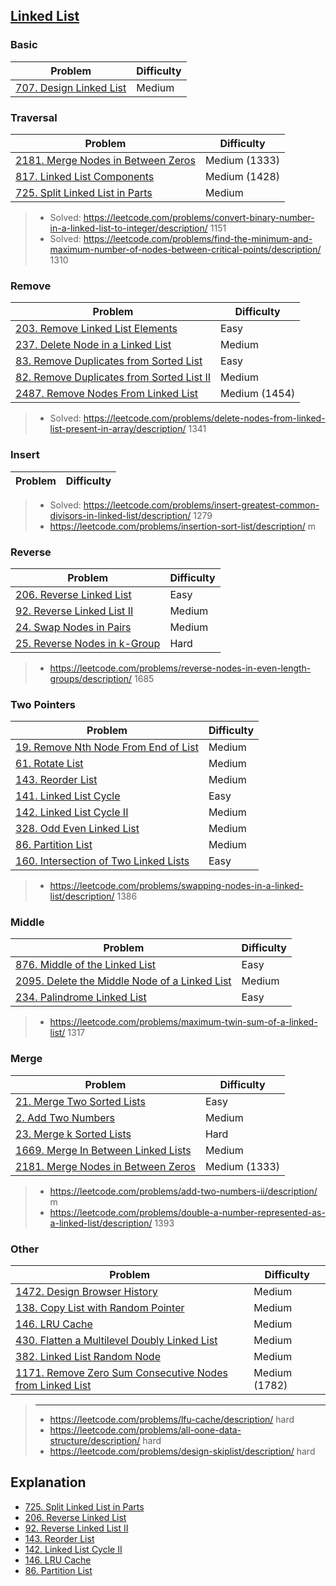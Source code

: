 ## [Linked List](../topics/linked-list.md)

### Basic
| Problem          | Difficulty |
|------------------|------------|
|[707. Design Linked List](../leetcode/707.design-linked-list.md)|Medium|
 
### Traversal
| Problem          | Difficulty |
|------------------|------------|
|[2181. Merge Nodes in Between Zeros](../leetcode/2181.merge-nodes-in-between-zeros.md)|Medium (1333)|
|[817. Linked List Components](../leetcode/817.linked-list-components.md)|Medium (1428)|
|[725. Split Linked List in Parts](../leetcode/725.split-linked-list-in-parts.md)|Medium|

> * Solved: https://leetcode.com/problems/convert-binary-number-in-a-linked-list-to-integer/description/ 1151
> * Solved: https://leetcode.com/problems/find-the-minimum-and-maximum-number-of-nodes-between-critical-points/description/ 1310

### Remove
| Problem          | Difficulty |
|------------------|------------|
|[203. Remove Linked List Elements](../leetcode/203.remove-linked-list-elements.md)|Easy|
|[237. Delete Node in a Linked List](../leetcode/237.delete-node-in-a-linked-list.md)|Medium|
|[83. Remove Duplicates from Sorted List](../leetcode/83.remove-duplicates-from-sorted-list.md)|Easy|
|[82. Remove Duplicates from Sorted List II](../leetcode/82.remove-dpulicates-from-sorted-list-ii.md)|Medium|
|[2487. Remove Nodes From Linked List](../leetcode/2487.remove-nodes-from-linked-list.md)|Medium (1454)|

> * Solved: https://leetcode.com/problems/delete-nodes-from-linked-list-present-in-array/description/ 1341

### Insert
| Problem          | Difficulty |
|------------------|------------|
> * Solved: https://leetcode.com/problems/insert-greatest-common-divisors-in-linked-list/description/ 1279
> * https://leetcode.com/problems/insertion-sort-list/description/ m

### Reverse
| Problem          | Difficulty |
|------------------|------------|
|[206. Reverse Linked List](../leetcode/206.reverse-linked-list.md)|Easy|
|[92. Reverse Linked List II](../leetcode/92.reverse-linked-list-ii.md)|Medium|
|[24. Swap Nodes in Pairs](../leetcode/24.swap-nodes-in-pairs.md)|Medium|
|[25. Reverse Nodes in k-Group](../leetcode/25.reverse-nodes-in-k-group.md)|Hard|

> * https://leetcode.com/problems/reverse-nodes-in-even-length-groups/description/ 1685

### Two Pointers
| Problem          | Difficulty |
|------------------|------------|
|[19. Remove Nth Node From End of List](../leetcode/19.remove-nth-node-from-end-of-list.md)|Medium|
|[61. Rotate List](../leetcode/61.rotate-list.md)|Medium|
|[143. Reorder List](../leetcode/143.reorder-list.md)|Medium|
|[141. Linked List Cycle](../leetcode/141.linked-list-cycle.md)|Easy|
|[142. Linked List Cycle II](../leetcode/142.linked-list-cycle-ii.md)|Medium|
|[328. Odd Even Linked List](../leetcode/328.odd-even-linked-list.md)|Medium|
|[86. Partition List](../leetcode/86.partition-list.md)|Medium|
|[160. Intersection of Two Linked Lists](../leetcode/160.intersection-of-two-linked-lists.md)|Easy|

> * https://leetcode.com/problems/swapping-nodes-in-a-linked-list/description/ 1386

### Middle
| Problem          | Difficulty |
|------------------|------------|
|[876. Middle of the Linked List](../leetcode/876.middle-of-the-linked-list.md)|Easy|
|[2095. Delete the Middle Node of a Linked List](../leetcode/2095.delete-the-middle-node-of-a-linked-list.md)|Medium|
|[234. Palindrome Linked List](../leetcode/234.palindrome-linked-list.md)|Easy|
> * https://leetcode.com/problems/maximum-twin-sum-of-a-linked-list/ 1317

### Merge
| Problem          | Difficulty |
|------------------|------------|
|[21. Merge Two Sorted Lists](../leetcode/21.merge-two-sorted-lists.md)|Easy|
|[2. Add Two Numbers](../leetcode/2.add-two-numbers.md)|Medium|
|[23. Merge k Sorted Lists](../leetcode/23.merge-k-sorted-lists.md)|Hard|
|[1669. Merge In Between Linked Lists](../leetcode/1669.merge-in-between-linked-lists.md)|Medium|
|[2181. Merge Nodes in Between Zeros](../leetcode/2181.merge-nodes-in-between-zeros.md)|Medium (1333)|
> * https://leetcode.com/problems/add-two-numbers-ii/description/ m
> * https://leetcode.com/problems/double-a-number-represented-as-a-linked-list/description/ 1393

### Other
| Problem          | Difficulty |
|------------------|------------|
|[1472. Design Browser History](../leetcode/1472.design-browser-history.md)|Medium|
|[138. Copy List with Random Pointer](../leetcode/138.copy-list-with-random-pointers.md)|Medium|
|[146. LRU Cache](../leetcode/146.lru-cache.md)|Medium|
|[430. Flatten a Multilevel Doubly Linked List](../leetcode/430.flatten-a-multilevel-doubly-linked-list.md)|Medium|
|[382. Linked List Random Node](../leetcode/382.linked-list-random-node.md)|Medium|
|[1171. Remove Zero Sum Consecutive Nodes from Linked List](../leetcode/1171.remove-zero-sum-consecutive-nodes-from-linked-list.md)|Medium (1782)|

> ----
> * https://leetcode.com/problems/lfu-cache/description/ hard
> * https://leetcode.com/problems/all-oone-data-structure/description/ hard
> * https://leetcode.com/problems/design-skiplist/description/ hard

## Explanation
* [725. Split Linked List in Parts](https://www.youtube.com/watch?v=j0LEfr8s3gk)
* [206. Reverse Linked List](https://www.youtube.com/watch?v=heh7Aua4uoQ)
* [92. Reverse Linked List II](https://www.youtube.com/watch?v=Ta71JgXl_EI)
* [143. Reorder List](https://www.youtube.com/watch?v=0W1PcBMLU-E)
* [142. Linked List Cycle II](https://www.youtube.com/watch?v=kZP8Cij1fxk)
* [146. LRU Cache](https://www.youtube.com/watch?v=jX_k2FIhRI0)
* [86. Partition List](https://www.youtube.com/watch?v=fM450F2vsCY)